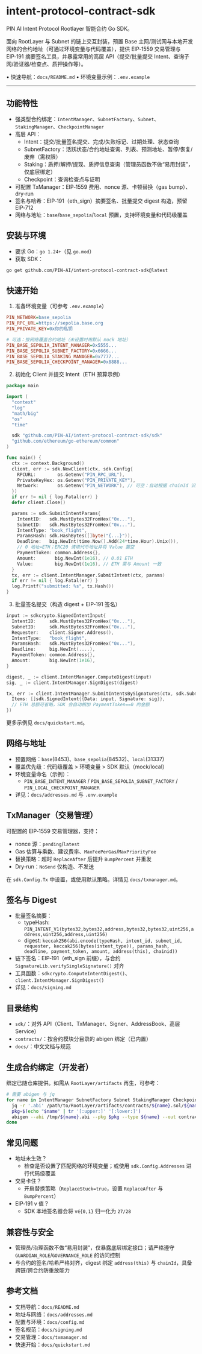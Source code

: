 # intent-protocol-contract-sdk

PIN AI Intent Protocol Rootlayer 智能合约 Go SDK。

面向 RootLayer 与 Subnet 的链上交互封装，预置 Base 主网/测试网与本地开发网络的合约地址（可通过环境变量与代码覆盖），提供 EIP‑1559 交易管理与 EIP‑191 摘要签名工具，并暴露常用的高层 API（提交/批量提交 Intent、查询子网/验证器/检查点、质押操作等）。

• 快速导航：`docs/README.md`
• 环境变量示例：`.env.example`

---

## 功能特性

- 强类型合约绑定：`IntentManager`、`SubnetFactory`、`Subnet`、`StakingManager`、`CheckpointManager`
- 高层 API：
  - Intent：提交/批量签名提交、完成/失败标记、过期处理、状态查询
  - SubnetFactory：活跃状态/合约地址查询、列表、预测地址、暂停/恢复/废弃（需权限）
  - Staking：质押/解押/提现、质押信息查询（管理员函数不做“易用封装”，仅底层绑定）
  - Checkpoint：查询检查点与证明
- 可配置 TxManager：EIP‑1559 费用、nonce 源、卡顿替换（gas bump）、dry‑run
- 签名与哈希：EIP‑191（eth_sign）摘要签名、批量提交 digest 构造，预留 EIP‑712
- 网络与地址：`base`/`base_sepolia`/`local` 预置，支持环境变量和代码级覆盖

## 安装与环境

- 要求 Go：`go 1.24+`（见 `go.mod`）
- 获取 SDK：

```bash
go get github.com/PIN-AI/intent-protocol-contract-sdk@latest
```

## 快速开始

1) 准备环境变量（可参考 `.env.example`）

```ini
PIN_NETWORK=base_sepolia
PIN_RPC_URL=https://sepolia.base.org
PIN_PRIVATE_KEY=0x你的私钥

# 可选：按网络覆盖合约地址（未设置时用默认 mock 地址）
PIN_BASE_SEPOLIA_INTENT_MANAGER=0x5555...
PIN_BASE_SEPOLIA_SUBNET_FACTORY=0x6666...
PIN_BASE_SEPOLIA_STAKING_MANAGER=0x7777...
PIN_BASE_SEPOLIA_CHECKPOINT_MANAGER=0x8888...
```

2) 初始化 Client 并提交 Intent（ETH 预算示例）

```go
package main

import (
  "context"
  "log"
  "math/big"
  "os"
  "time"

  sdk "github.com/PIN-AI/intent-protocol-contract-sdk/sdk"
  "github.com/ethereum/go-ethereum/common"
)

func main() {
  ctx := context.Background()
  client, err := sdk.NewClient(ctx, sdk.Config{
    RPCURL:        os.Getenv("PIN_RPC_URL"),
    PrivateKeyHex: os.Getenv("PIN_PRIVATE_KEY"),
    Network:       os.Getenv("PIN_NETWORK"), // 可空：自动根据 chainId 识别
  })
  if err != nil { log.Fatal(err) }
  defer client.Close()

  params := sdk.SubmitIntentParams{
    IntentID:   sdk.MustBytes32FromHex("0x..."),
    SubnetID:   sdk.MustBytes32FromHex("0x..."),
    IntentType: "book_flight",
    ParamsHash: sdk.HashBytes([]byte("{...}")),
    Deadline:   big.NewInt(time.Now().Add(24*time.Hour).Unix()),
    // 0 地址=ETH；ERC20 请填代币地址并将 Value 置空
    PaymentToken: common.Address{},
    Amount:       big.NewInt(1e16), // 0.01 ETH
    Value:        big.NewInt(1e16), // ETH 需与 Amount 一致
  }
  tx, err := client.IntentManager.SubmitIntent(ctx, params)
  if err != nil { log.Fatal(err) }
  log.Printf("submitted: %s", tx.Hash())
}
```

3) 批量签名提交（构造 digest + EIP‑191 签名）

```go
input := sdkcrypto.SignedIntentInput{
  IntentID:     sdk.MustBytes32FromHex("0x..."),
  SubnetID:     sdk.MustBytes32FromHex("0x..."),
  Requester:    client.Signer.Address(),
  IntentType:   "book_flight",
  ParamsHash:   sdk.MustBytes32FromHex("0x..."),
  Deadline:     big.NewInt(....),
  PaymentToken: common.Address{},
  Amount:       big.NewInt(1e16),
}

digest, _ := client.IntentManager.ComputeDigest(input)
sig, _ := client.IntentManager.SignDigest(digest)

tx, err := client.IntentManager.SubmitIntentsBySignatures(ctx, sdk.SubmitIntentBatchParams{
  Items: []sdk.SignedIntent{{Data: input, Signature: sig}},
  // ETH 总额可省略，SDK 会自动相加 PaymentToken==0 的金额
})
```

更多示例见 `docs/quickstart.md`。

## 网络与地址

- 预置网络：`base`(8453)、`base_sepolia`(84532)、`local`(31337)
- 覆盖优先级：代码级覆盖 > 环境变量 > SDK 默认（mock/local）
- 环境变量命名（示例）：
  - `PIN_BASE_INTENT_MANAGER` / `PIN_BASE_SEPOLIA_SUBNET_FACTORY` / `PIN_LOCAL_CHECKPOINT_MANAGER`
- 详见：`docs/addresses.md` 与 `.env.example`

## TxManager（交易管理）

可配置的 EIP‑1559 交易管理器，支持：

- nonce 源：`pending`/`latest`
- Gas 估算与乘数、建议费率、`MaxFeePerGas`/`MaxPriorityFee`
- 替换策略：超时 `ReplaceAfter` 后提升 `BumpPercent` 并重发
- Dry‑run：`NoSend` 仅构造、不发送

在 `sdk.Config.Tx` 中设置，或使用默认策略。详情见 `docs/txmanager.md`。

## 签名与 Digest

- 批量签名摘要：
  - typeHash: `PIN_INTENT_V1(bytes32,bytes32,address,bytes32,bytes32,uint256,address,uint256,address,uint256)`
  - digest: `keccak256(abi.encode(typeHash, intent_id, subnet_id, requester, keccak256(bytes(intent_type)), params_hash, deadline, payment_token, amount, address(this), chainid))`
- 链下签名：EIP‑191（eth_sign 前缀），与合约 `SignatureLib.verifySingleSignature()` 对齐
- 工具函数：`sdkcrypto.ComputeIntentDigest()`、`client.IntentManager.SignDigest()`
- 详见：`docs/signing.md`

## 目录结构

- `sdk/`：对外 API（Client、TxManager、Signer、AddressBook、高层 Service）
- `contracts/`：按合约模块分目录的 abigen 绑定（已内置）
- `docs/`：中文文档与规范

## 生成合约绑定（开发者）

绑定已随仓库提供。如需从 `RootLayer/artifacts` 再生，可参考：

```bash
# 需要 abigen 与 jq
for name in IntentManager SubnetFactory Subnet StakingManager CheckpointManager; do
  jq -r '.abi' /path/to/RootLayer/artifacts/contracts/${name}.sol/${name}.json > /tmp/${name}.abi
  pkg=$(echo "$name" | tr '[:upper:]' '[:lower:]')
  abigen --abi /tmp/${name}.abi --pkg $pkg --type ${name} --out contracts/$pkg/${pkg}.go
done
```

## 常见问题

- 地址未生效？
  - 检查是否设置了匹配网络的环境变量；或使用 `sdk.Config.Addresses` 进行代码级覆盖
- 交易卡住？
  - 开启替换策略（`ReplaceStuck=true`，设置 `ReplaceAfter` 与 `BumpPercent`）
- EIP‑191 v 值？
  - SDK 本地签名器会将 `v∈{0,1}` 归一化为 `27/28`

## 兼容性与安全

- 管理员/治理函数不做“易用封装”，仅暴露底层绑定接口；请严格遵守 `GUARDIAN_ROLE`/`GOVERNANCE_ROLE` 的访问控制
- 与合约的签名/哈希严格对齐，digest 绑定 `address(this)` 与 `chainId`，具备跨链/跨合约防重放能力

## 参考文档

- 文档导航：`docs/README.md`
- 地址与网络：`docs/addresses.md`
- 配置与环境：`docs/config.md`
- 签名规范：`docs/signing.md`
- 交易管理：`docs/txmanager.md`
- 快速开始：`docs/quickstart.md`
